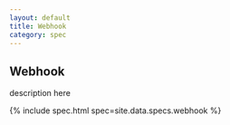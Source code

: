 ```yaml
---
layout: default
title: Webhook
category: spec
---
```


## **Webhook**

description here

{% include spec.html spec=site.data.specs.webhook %}